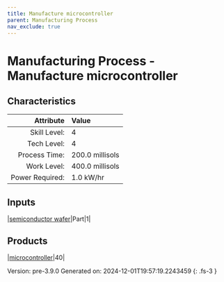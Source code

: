 ```yaml
---
title: Manufacture microcontroller
parent: Manufacturing Process
nav_exclude: true
---
```

# Manufacturing Process - Manufacture microcontroller


## Characteristics

| Attribute      | Value |
|--------:|:------|
|Skill Level:|4|
|Tech Level:|4|
|Process Time:|200.0 millisols|
|Work Level:|400.0 millisols|
|Power Required:|1.0 kW/hr|

## Inputs

|[semiconductor wafer](../part/semiconductor-wafer.html)|Part|1|

## Products

|[microcontroller](../part/microcontroller.html)|40|


Version: pre-3.9.0 Generated on: 2024-12-01T19:57:19.2243459
{: .fs-3 }

